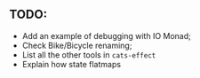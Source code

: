 ## TODO:

* Add an example of debugging with IO Monad;
* Check Bike/Bicycle renaming;
* List all the other tools in `cats-effect`
* Explain how state flatmaps